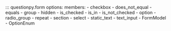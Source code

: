 ::: questionpy.form
    options:
        members:
            - checkbox
            - does_not_equal
            - equals
            - group
            - hidden
            - is_checked
            - is_in
            - is_not_checked
            - option
            - radio_group
            - repeat
            - section
            - select
            - static_text
            - text_input
            - FormModel
            - OptionEnum
